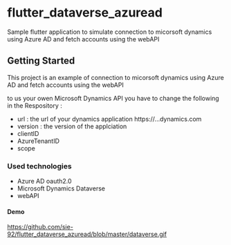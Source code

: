 # flutter_dataverse_azuread

Sample flutter application to simulate connection to micorsoft dynamics using Azure AD and fetch accounts using the webAPI

## Getting Started

This project is an example of connection to micorsoft dynamics using Azure AD and fetch accounts using the webAPI

to us your owen Microsoft Dynamics API you have to change the following in the Respository : 

  - url : the url of your dynamics application https://...dynamics.com
  - version : the version of the applciation
  - clientID
  - AzureTenantID
  - scope

### Used technologies

  - Azure AD oauth2.0
  - Microsoft Dynamics Dataverse
  - webAPI

#### Demo
https://github.com/sie-92/flutter_dataverse_azuread/blob/master/dataverse.gif
